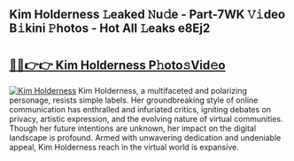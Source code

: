 ## Kim Holderness 𝙻eaked 𝙽u𝚍e - Part-7WK 𝚅𝚒deo B𝚒kini 𝙿hotos - Hot All 𝙻eaks e8Ej2

# <h2><a href="http://ld1m2le.urlbe.top/?page=Kim+Holderness">🔗🔗👉👉 Kim Holderness P𝚑oto𝚜Vid𝚎o</a></h2>

[![Kim Holderness](https://i.imgur.com/eBuTRDB.gif)](http://ld1m2le.urlbe.top/?page=Kim+Holderness)
Kim Holderness, a multifaceted and polarizing personage, resists simple labels. Her groundbreaking style of online communication has enthralled and infuriated critics, igniting debates on privacy, artistic expression, and the evolving nature of virtual communities. Though her future intentions are unknown, her impact on the digital landscape is profound. Armed with unwavering dedication and undeniable appeal, Kim Holderness reach in the virtual world is expansive.
